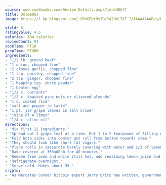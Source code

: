 ```yaml
---
source: www.cookbooks.com/Recipe-Details.aspx?id=348677
title: Dolmades
image: https://1.bp.blogspot.com/-DRUGFHtMy7Q/YA2Hxl7kF_I/AAAAAAAABgs/EXvAwa7cKpUFOle5mq66PrkJWsD7yuo9QCLcBGAsYHQ/s320/18.png

yield: 6
ratingValue: 4.6
calories: 184 calories
reviewCount: 94
cookTime: PT1H
prepTime: PT36M
ingredients:
- "1/2 lb. ground beef"
- "1 onion, chopped fine"
- "2 cloves garlic, chopped fine"
- "1 tsp. parsley, chopped fine"
- "2 tsp. ginger, chopped fine"
- "1 heaping tsp. curry powder"
- "1 beaten egg"
- "1/2 c. currants"
- "1/2 c. toasted pine nuts or slivered almonds"
- "1 c. cooked rice"
- "salt and pepper to taste"
- "1 pt. jar grape leaves in salt brine"
- "juice of 4 limes"
- "1/4 c. olive oil"
directions:
- "Mix first 12 ingredients."
- "Spread out 1 grape leaf at a time. Put 1 to 2 teaspoons of filling depending on leaf size at lower end of leaf about the bottom 1/4 of leaf."
- "Fold both sides into center and roll from bottom towards stem."
- "They should look like short fat cigars."
- "Place rolls in casserole barely covering with water and 1/3 of lemon juice."
- "Bake covered at 350u00b0 for 40 minutes."
- "Remove from oven and while still hot, add remaining lemon juice and olive oil."
- "Refrigerate overnight."
- "Serve cold. Makes about 35."
crypto:
- "As Mercatus Center bitcoin expert Jerry Brito has written, government regulation can either be ham-fisted or light to the touch."
---
```

